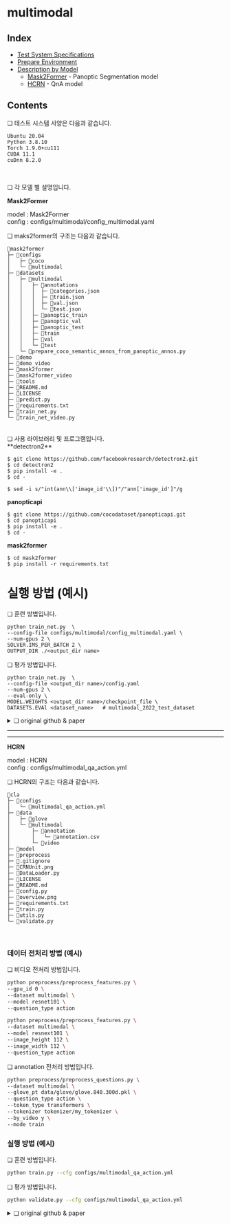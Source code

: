 # multimodal

## Index
- [Test System Specifications](#❏-테스트-시스템-사양은-다음과-같습니다.)
- [Prepare Environment](#❏-사용-라이브러리-및-프로그램입니다.)
- [Description by Model](#❏-각-모델-별-설명입니다.)
	- [Mask2Former](#<b>Mask2Former</b>) - Panoptic Segmentation model
	- [HCRN](#<b>HCRN</b>)  - QnA model

## Contents

❏ 테스트 시스템 사양은 다음과 같습니다.
```
Ubuntu 20.04   
Python 3.8.10 
Torch 1.9.0+cu111 
CUDA 11.1
cuDnn 8.2.0   
```
<br>


❏ 각 모델 별 설명입니다.

<b> Mask2Former</b>

model : Mask2Former  
config : configs/multimodal/config_multimodal.yaml


❏ maks2former의 구조는 다음과 같습니다.
```
📂mask2former
├─ 📂configs
│   ├─ 📂coco
│   └─ 📂multimodal
├─ 📂datasets
│   ├─ 📂multimodal
│   │   ├─ 📂annotations
│   │   │  ├─ 📄categories.json
│   │   │  ├─ 📄train.json
│   │   │  ├─ 📄val.json
│   │   │  └─ 📄test.json
│   │   ├─ 📂panoptic_train
│   │   ├─ 📂panoptic_val
│   │   ├─ 📂panoptic_test
│   │   ├─ 📂train
│   │   ├─ 📂val
│   │   └─ 📂test
│   └─ 📄prepare_coco_semantic_annos_from_panoptic_annos.py
├─ 📂demo
├─ 📂demo_video
├─ 📂mask2former
├─ 📂mask2former_video
├─ 📂tools
├─ 📄README.md
├─ 📄LICENSE
├─ 📄predict.py
├─ 📄requirements.txt
├─ 📄train_net.py
└─ 📄train_net_video.py
```
<br>
❏ 사용 라이브러리 및 프로그램입니다. 
<br> 
**detectron2**

```
$ git clone https://github.com/facebookresearch/detectron2.git
$ cd detectron2
$ pip install -e .
$ cd -
```

```
$ sed -i s/"int(ann\\['image_id'\\])"/"ann['image_id']"/g 
```

**panopticapi**
```
$ git clone https://github.com/cocodataset/panopticapi.git
$ cd panopticapi
$ pip install -e .
$ cd -
```

**mask2former**
```
$ cd mask2former
$ pip install -r requirements.txt
```

# 실행 방법 (예시)

❏ 훈련 방법입니다.
```
python train_net.py  \
--config-file configs/multimodal/config_multimodal.yaml \
--num-gpus 2 \
SOLVER.IMS_PER_BATCH 2 \
OUTPUT_DIR ./<output_dir name>
```

❏ 평가 방법입니다.
```
python train_net.py  \
--config-file <output_dir name>/config.yaml
--num-gpus 2 \
--eval-only \
MODEL.WEIGHTS <output_dir name>/checkpoint_file \
DATASETS.EVAl <dataset_name>   # multimodal_2022_test_dataset
```

<details>
    <summary>❏  original github & paper</summary>
    <p>github : <a href='https://github.com/facebookresearch/Mask2Former'>Mask2Former</a>
    <p>paper : <a href='https://arxiv.org/pdf/2112.01527.pdf'>arXiv:2112.01527</a>
</details>

---
---

<b>HCRN</b>


model : HCRN  
config : configs/multimodal_qa_action.yml


❏ HCRN의 구조는 다음과 같습니다.
```
📂cla
├─ 📂configs
│   └─ 📄multimodal_qa_action.yml
├─ 📂data
│   ├─ 📂glove
│   └─ 📂multimodal
│       ├─ 📂annotation
│       │   └─ 📄annotation.csv
│       └─ 📂video
├─ 📂model
├─ 📂preprocess
├─ 📄.gitignore
├─ 📄CRNUnit.png
├─ 📄DataLoader.py
├─ 📄LICENSE
├─ 📄README.md
├─ 📄config.py
├─ 📄overview.png
├─ 📄requirements.txt
├─ 📄train.py
├─ 📄utils.py
└─ 📄validate.py
```
<br>

### 데이터 전처리 방법 (예시)

❏ 비디오 전처리 방법입니다.
```bash
python preprocess/preprocess_features.py \
--gpu_id 0 \
--dataset multimodal \
--model resnet101 \
--question_type action

python preprocess/preprocess_features.py \
--dataset multimodal \
--model resnext101 \
--image_height 112 \
--image_width 112 \
--question_type action
```

❏ annotation 전처리 방법입니다.
```bash
python preprocess/preprocess_questions.py \
--dataset multimodal \
--glove_pt data/glove/glove.840.300d.pkl \
--question_type action \
--token_type transformers \
--tokenizer tokenizer/my_tokenizer \
--by_video y \
--mode train

```


### 실행 방법 (예시)

❏ 훈련 방법입니다.
```bash
python train.py --cfg configs/multimodal_qa_action.yml
```

❏ 평가 방법입니다.
```bash
python validate.py --cfg configs/multimodal_qa_action.yml
```

<details>
    <summary>❏  original github & paper</b></summary>
    <p>github : <a href='https://github.com/thaolmk54/hcrn-videoqa'>HCRN</a>
    <p>paper : <a href='https://arxiv.org/pdf/2002.10698.pdf'>arXiv:2002.10698</a>
</details>

